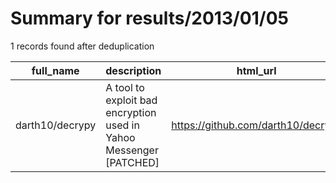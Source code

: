 
# Summary for results/2013/01/05
    
1 records found after deduplication

| full_name | description | html_url | matched_list | matched_count | pushed_at | size | stargazers_count | language | forks_count |
|-----------------|--------------------------------------------------------------------|------------------------------------|----------------|-----------------|---------------------------|--------|--------------------|------------|---------------|
| darth10/decrypy | A tool to exploit bad encryption used in Yahoo Messenger [PATCHED] | https://github.com/darth10/decrypy | ['exploit'] | 1 | 2013-01-05 11:19:20+00:00 | 108 | 0 | Python | 0 |
